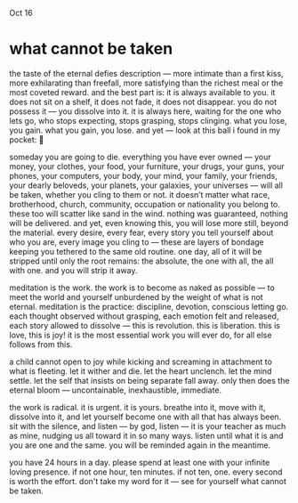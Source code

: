 Oct 16
# what cannot be taken

the taste of the eternal defies description — more intimate than a first kiss, more exhilarating than freefall, more satisfying than the richest meal or the most coveted reward. and the best part is: it is always available to you. it does not sit on a shelf, it does not fade, it does not disappear. you do not possess it — you dissolve into it. it is always here, waiting for the one who lets go, who stops expecting, stops grasping, stops clinging. what you lose, you gain. what you gain, you lose. and yet — look at this ball i found in my pocket: 🎱

someday you are going to die. everything you have ever owned — your money, your clothes, your food, your furniture, your drugs, your guns, your phones, your computers, your body, your mind, your family, your friends, your dearly beloveds, your planets, your galaxies, your universes — will all be taken, whether you cling to them or not. it doesn’t matter what race,  brotherhood, church, community, occupation or nationality you belong to. these too will scatter like sand in the wind. nothing was guaranteed, nothing will be delivered. and yet, even knowing this, you will lose more still, beyond the material. every desire, every fear, every story you tell yourself about who you are, every image you cling to — these are layers of bondage keeping you tethered to the same old routine. one day, all of it will be stripped until only the root remains: the absolute, the one with all, the all with one. and you will strip it away.

meditation is the work. the work is to become as naked as possible — to meet the world and yourself unburdened by the weight of what is not eternal. meditation is the practice: discipline, devotion, conscious letting go. each thought observed without grasping, each emotion felt and released, each story allowed to dissolve — this is revolution. this is liberation. this is love, this is joy! it is the most essential work you will ever do, for all else follows from this.

a child cannot open to joy while kicking and screaming in attachment to what is fleeting. let it wither and die. let the heart unclench. let the mind settle. let the self that insists on being separate fall away. only then does the eternal bloom — uncontainable, inexhaustible, immediate.

the work is radical. it is urgent. it is yours. breathe into it, move with it, dissolve into it, and let yourself become one with all that has always been. sit with the silence, and listen — by god, listen — it is your teacher as much as mine, nudging us all toward it in so many ways. listen until what it is and you are one and the same. you will be reminded again in the meantime.

you have 24 hours in a day. please spend at least one with your infinite loving presence. if not one hour, ten minutes. if not ten, one. every second is worth the effort. don't take my word for it — see for yourself what cannot be taken.
